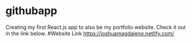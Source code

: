 # githubapp
Creating my first React.js app to also be my portfolio website. Check it out in the link below.
#Website Link
https://joshuamagdaleno.netlify.com/
